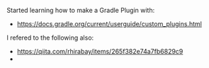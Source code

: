 
Started learning how to make a Gradle Plugin with:


- https://docs.gradle.org/current/userguide/custom_plugins.html

I refered to the following also:

- https://qiita.com/rhirabay/items/265f382e74a7fb6829c9
- 